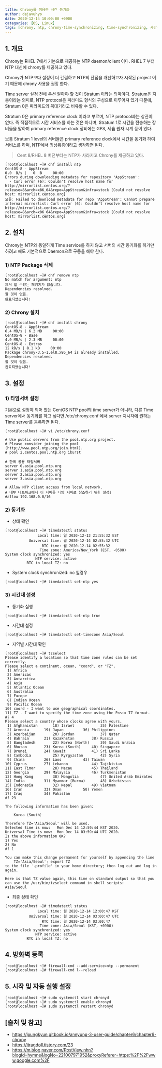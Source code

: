 ```yaml
--- 
title: Chrony를 이용한 시간 동기화
author: dejavuhyo
date: 2020-12-14 10:00:00 +0900
categories: [OS, Linux]
tags: [chrony, ntp, chrony-time-synchronizing, time-synchronizing, 시간-동기화, chrony-시간-동기화]
---
```


## 1. 개요
Chrony는 RHEL 7에서 기본으로 제공하는 NTP daemon/client 이다. RHEL 7 부터 NTP 대신에 chrony를 제공하고 있다.

Chrony가 NTP보다 설정이 더 간결하고 NTP의 단점을 개선하고자 시작된 project 이기 때문에 chrony 사용을 권장 한다.

Time server 설정 전에 우선 알아야 할 것이 Stratum 이라는 의미이다. Stratum은 지층이라는 의미로, NTP protocol은 피라미드 형식의 구성으로 이루어져 있기 때문에, Stratum 0은 피라미드의 꼭대기라고 비유할 수 있다.

Stratum 0은 primary reference clock 이라고 부르며, NTP protocol과는 상관이 없다. 즉 직접적으로 시간 서비스를 하는 것은 아니며, Stratum 1로 시간을 전송하는 장비들을 말하며 primary reference clock 장비에는 GPS, 세슘 원자 시계 등이 있다.

보통 Stratum 1 level의 서버들은 primary reference clock에서 시간을 동기화 하여 서비스를 하며, NTP에서 최상위층이라고 생각하면 된다.

> Cent 8/RHEL 8 버전부터는 NTP가 사라지고 Chrony를 제공하고 있다.

```shell
[root@localhost ~]# dnf install ntp
CentOS-8 - AppStream                                                                                0.0  B/s |   0  B     00:00    
Errors during downloading metadata for repository 'AppStream':
  - Curl error (6): Couldn't resolve host name for http://mirrorlist.centos.org/?release=8&arch=x86_64&repo=AppStream&infra=stock [Could not resolve host: mirrorlist.centos.org]
오류: Failed to download metadata for repo 'AppStream': Cannot prepare internal mirrorlist: Curl error (6): Couldn't resolve host name for http://mirrorlist.centos.org/?release=8&arch=x86_64&repo=AppStream&infra=stock [Could not resolve host: mirrorlist.centos.org]
```

## 2. 설치
Chrony는 NTP와 동일하게 Time service를 하지 않고 서버의 시간 동기화를 하기만 하려고 해도 기본적으로 Daemon으로 구동을 해야 한다.

### 1) NTP Package 삭제

```shell
[root@localhost ~]# dnf remove ntp
No match for argument: ntp
제거 할 수있는 패키지가 없습니다.
Dependencies resolved.
할 것이 없음.
완료되었습니다!
```

### 2) Chrony 설치

```shell
[root@localhost ~]# dnf install chrony
CentOS-8 - AppStream                                                                              6.4 MB/s | 6.2 MB     00:00    
CentOS-8 - Base                                                                                   4.0 MB/s | 2.3 MB     00:00    
CentOS-8 - Extras                                                                                  12 kB/s | 8.1 kB     00:00    
Package chrony-3.5-1.el8.x86_64 is already installed.
Dependencies resolved.
할 것이 없음.
완료되었습니다!
```

## 3. 설정

### 1) 타임서버 설정
기본으로 설정이 되어 있는 CentOS NTP pool의 time server가 아니라, 다른 Time server에서 동기화를 하고 싶다면 /etc/chrony.conf 에서 server 지시자에 원하는 Time server를 등록하면 된다.

```shell
[root@localhost ~]# vi /etc/chrony.conf
```

```text
# Use public servers from the pool.ntp.org project.
# Please consider joining the pool (http://www.pool.ntp.org/join.html).
# pool 2.centos.pool.ntp.org iburst  
  
# 한국 공용 타임서버
server 0.asia.pool.ntp.org
server 1.asia.pool.ntp.org
server 2.asia.pool.ntp.org
server 3.asia.pool.ntp.org

# Allow NTP client access from local network.
# 내부 네트워크에서 이 서버를 타임 서버로 참조하기 위한 설정s
#allow 192.168.0.0/16
```

### 2) 동기화

* 상태 확인

```shell
[root@localhost ~]# timedatectl status
               Local time: 일 2020-12-13 21:55:32 EST
           Universal time: 월 2020-12-14 02:55:32 UTC
                 RTC time: 월 2020-12-14 02:55:32
                Time zone: America/New_York (EST, -0500)
System clock synchronized: yes
              NTP service: active
          RTC in local TZ: no
```

* System clock synchronized: no 일경우

```shell
[root@localhost ~]# timedatectl set-ntp yes
```

### 3) 시간대 설정

* 동기화 실행

```shell
[root@localhost ~]# timedatectl set-ntp true
```

* 시간대 설정

```shell
[root@localhost ~]# timedatectl set-timezone Asia/Seoul
```

* 지역별 시간대 확인

```shell
[root@localhost ~]# tzselect
Please identify a location so that time zone rules can be set correctly.
Please select a continent, ocean, "coord", or "TZ".
 1) Africa
 2) Americas
 3) Antarctica
 4) Asia
 5) Atlantic Ocean
 6) Australia
 7) Europe
 8) Indian Ocean
 9) Pacific Ocean
10) coord - I want to use geographical coordinates.
11) TZ - I want to specify the time zone using the Posix TZ format.
#? 4
Please select a country whose clocks agree with yours.
 1) Afghanistan		  18) Israel		    35) Palestine
 2) Armenia		  19) Japan		    36) Philippines
 3) Azerbaijan		  20) Jordan		    37) Qatar
 4) Bahrain		  21) Kazakhstan	    38) Russia
 5) Bangladesh		  22) Korea (North)	    39) Saudi Arabia
 6) Bhutan		  23) Korea (South)	    40) Singapore
 7) Brunei		  24) Kuwait		    41) Sri Lanka
 8) Cambodia		  25) Kyrgyzstan	    42) Syria
 9) China		  26) Laos		    43) Taiwan
10) Cyprus		  27) Lebanon		    44) Tajikistan
11) East Timor		  28) Macau		    45) Thailand
12) Georgia		  29) Malaysia		    46) Turkmenistan
13) Hong Kong		  30) Mongolia		    47) United Arab Emirates
14) India		  31) Myanmar (Burma)	    48) Uzbekistan
15) Indonesia		  32) Nepal		    49) Vietnam
16) Iran		  33) Oman		    50) Yemen
17) Iraq		  34) Pakistan
#? 23

The following information has been given:

	Korea (South)

Therefore TZ='Asia/Seoul' will be used.
Selected time is now:	Mon Dec 14 12:59:44 KST 2020.
Universal Time is now:	Mon Dec 14 03:59:44 UTC 2020.
Is the above information OK?
1) Yes
2) No
#? 1

You can make this change permanent for yourself by appending the line
	TZ='Asia/Seoul'; export TZ
to the file '.profile' in your home directory; then log out and log in again.

Here is that TZ value again, this time on standard output so that you
can use the /usr/bin/tzselect command in shell scripts:
Asia/Seoul
```

* 최종 상태 확인

```shell
[root@localhost ~]# timedatectl status
               Local time: 월 2020-12-14 12:00:47 KST
           Universal time: 월 2020-12-14 03:00:47 UTC
                 RTC time: 월 2020-12-14 03:00:47
                Time zone: Asia/Seoul (KST, +0900)
System clock synchronized: yes
              NTP service: active
          RTC in local TZ: no
```

## 4. 방화벽 등록

```shell
[root@localhost ~]# firewall-cmd --add-service=ntp --permanent
[root@localhost ~]# firewall-cmd l--reload
```

## 5. 시작 및 자동 실행 설정

```shell
[root@localhost ~]# sudo systemctl start chronyd
[root@localhost ~]# sudo systemctl enable chronyd
[root@localhost ~]# sudo systemctl restart chronyd
```

## [출처 및 참고]
* <https://joungkyun.gitbook.io/annyung-3-user-guide/chapter6/chapter6-chrony>
* <https://itragdoll.tistory.com/23>
* <https://m.blog.naver.com/PostView.nhn?blogId=hymne&logNo=221007971952&proxyReferer=https:%2F%2Fwww.google.com%2F>
